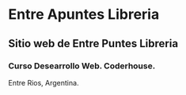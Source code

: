 # Entre Apuntes Libreria

## Sitio web de Entre Puntes Libreria

### Curso Desearrollo Web. Coderhouse.

Entre Rios, Argentina.